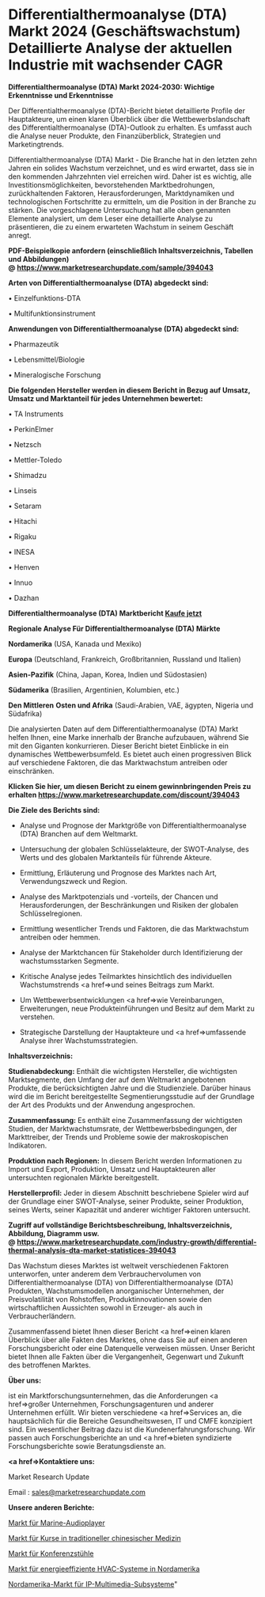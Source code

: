 # Differentialthermoanalyse (DTA) Markt 2024 (Geschäftswachstum) Detaillierte Analyse der aktuellen Industrie mit wachsender CAGR

<strong>Differentialthermoanalyse (DTA) Markt 2024-2030: Wichtige Erkenntnisse und Erkenntnisse</strong>

Der Differentialthermoanalyse (DTA)-Bericht bietet detaillierte Profile der Hauptakteure, um einen klaren Überblick über die Wettbewerbslandschaft des Differentialthermoanalyse (DTA)-Outlook zu erhalten. Es umfasst auch die Analyse neuer Produkte, den Finanzüberblick, Strategien und Marketingtrends.

Differentialthermoanalyse (DTA) Markt - Die Branche hat in den letzten zehn Jahren ein solides Wachstum verzeichnet, und es wird erwartet, dass sie in den kommenden Jahrzehnten viel erreichen wird. Daher ist es wichtig, alle Investitionsmöglichkeiten, bevorstehenden Marktbedrohungen, zurückhaltenden Faktoren, Herausforderungen, Marktdynamiken und technologischen Fortschritte zu ermitteln, um die Position in der Branche zu stärken. Die vorgeschlagene Untersuchung hat alle oben genannten Elemente analysiert, um dem Leser eine detaillierte Analyse zu präsentieren, die zu einem erwarteten Wachstum in seinem Geschäft anregt.

<strong><b>PDF-Beispielkopie anfordern (einschließlich Inhaltsverzeichnis, Tabellen und Abbildungen) @ </b></strong><strong><a href=https://www.marketresearchupdate.com/sample/394043><strong>https://www.marketresearchupdate.com/sample/394043</u></a></strong></strong>

<strong>Arten von Differentialthermoanalyse (DTA) abgedeckt sind:</strong>

• Einzelfunktions-DTA

• Multifunktionsinstrument

<strong>Anwendungen von Differentialthermoanalyse (DTA) abgedeckt sind:</strong>

• Pharmazeutik

• Lebensmittel/Biologie

• Mineralogische Forschung

<strong>Die folgenden Hersteller werden in diesem Bericht in Bezug auf Umsatz, Umsatz und Marktanteil für jedes Unternehmen bewertet:</strong>

• TA Instruments

• PerkinElmer

• Netzsch

• Mettler-Toledo

• Shimadzu

• Linseis

• Setaram

• Hitachi

• Rigaku

• INESA

• Henven

• Innuo

• Dazhan

<strong>Differentialthermoanalyse (DTA) Marktbericht <a href=https://www.marketresearchupdate.com/buynow/394043>Kaufe jetzt</a></strong>

<strong>Regionale Analyse Für Differentialthermoanalyse (DTA) Märkte</strong>

<strong>Nordamerika</strong> (USA, Kanada und Mexiko)

<strong>Europa</strong> (Deutschland, Frankreich, Großbritannien, Russland und Italien)

<strong>Asien-Pazifik</strong> (China, Japan, Korea, Indien und Südostasien)

<strong>Südamerika</strong> (Brasilien, Argentinien, Kolumbien, etc.)

<strong>Den Mittleren</strong> <strong>Osten und Afrika</strong> (Saudi-Arabien, VAE, ägypten, Nigeria und Südafrika)

Die analysierten Daten auf dem Differentialthermoanalyse (DTA) Markt helfen Ihnen, eine Marke innerhalb der Branche aufzubauen, während Sie mit den Giganten konkurrieren. Dieser Bericht bietet Einblicke in ein dynamisches Wettbewerbsumfeld. Es bietet auch einen progressiven Blick auf verschiedene Faktoren, die das Marktwachstum antreiben oder einschränken.

<strong>Klicken Sie hier, um diesen Bericht zu einem gewinnbringenden Preis zu erhalten
</strong><strong><a href=https://www.marketresearchupdate.com/discount/394043>https://www.marketresearchupdate.com/discount/394043</b></u></strong></a>

<strong>Die Ziele des Berichts sind:</strong>

- Analyse und Prognose der Marktgröße von Differentialthermoanalyse (DTA) Branchen auf dem Weltmarkt.

- Untersuchung der globalen Schlüsselakteure, der SWOT-Analyse, des Werts und des globalen Marktanteils für führende Akteure.

- Ermittlung, Erläuterung und Prognose des Marktes nach Art, Verwendungszweck und Region.

- Analyse des Marktpotenzials und -vorteils, der Chancen und Herausforderungen, der Beschränkungen und Risiken der globalen Schlüsselregionen.

- Ermittlung wesentlicher Trends und Faktoren, die das Marktwachstum antreiben oder hemmen.

- Analyse der Marktchancen für Stakeholder durch Identifizierung der wachstumsstarken Segmente.

- Kritische Analyse jedes Teilmarktes hinsichtlich des individuellen Wachstumstrends <a href=>und</a> seines Beitrags zum Markt.

- Um Wettbewerbsentwicklungen <a href=>wie</a> Vereinbarungen, Erweiterungen, neue Produkteinführungen und Besitz auf dem Markt zu verstehen.

- Strategische Darstellung der Hauptakteure und <a href=>umfas</a>sende Analyse ihrer Wachstumsstrategien.

<strong>Inhaltsverzeichnis:</strong>

<strong>Studienabdeckung:</strong> Enthält die wichtigsten Hersteller, die wichtigsten Marktsegmente, den Umfang der auf dem Weltmarkt angebotenen Produkte, die berücksichtigten Jahre und die Studienziele. Darüber hinaus wird die im Bericht bereitgestellte Segmentierungsstudie auf der Grundlage der Art des Produkts und der Anwendung angesprochen.

<strong>Zusammenfassung:</strong> Es enthält eine Zusammenfassung der wichtigsten Studien, der Marktwachstumsrate, der Wettbewerbsbedingungen, der Markttreiber, der Trends und Probleme sowie der makroskopischen Indikatoren.

<strong>Produktion nach Regionen:</strong> In diesem Bericht werden Informationen zu Import und Export, Produktion, Umsatz und Hauptakteuren aller untersuchten regionalen Märkte bereitgestellt.

<strong>Herstellerprofil:</strong> Jeder in diesem Abschnitt beschriebene Spieler wird auf der Grundlage einer SWOT-Analyse, seiner Produkte, seiner Produktion, seines Werts, seiner Kapazität und anderer wichtiger Faktoren untersucht.

<strong><b>Zugriff auf vollständige Berichtsbeschreibung, Inhaltsverzeichnis, Abbildung, Diagramm usw. @ </b></strong><strong><a href=https://www.marketresearchupdate.com/industry-growth/differential-thermal-analysis-dta-market-statistices-394043>https://www.marketresearchupdate.com/industry-growth/differential-thermal-analysis-dta-market-statistices-394043</a></strong>

Das Wachstum dieses Marktes ist weltweit verschiedenen Faktoren unterworfen, unter anderem dem Verbrauchervolumen von Differentialthermoanalyse (DTA) von Differentialthermoanalyse (DTA) Produkten, Wachstumsmodellen anorganischer Unternehmen, der Preisvolatilität von Rohstoffen, Produktinnovationen sowie den wirtschaftlichen Aussichten sowohl in Erzeuger- als auch in Verbraucherländern.

Zusammenfassend bietet Ihnen dieser Bericht <a href=>einen</a> klaren Überblick über alle Fakten des Marktes, ohne dass Sie auf einen anderen Forschungsbericht oder eine Datenquelle verweisen müssen. Unser Bericht bietet Ihnen alle Fakten über die Vergangenheit, Gegenwart und Zukunft des betroffenen Marktes.

<strong>Über uns:</strong>

 ist ein Marktforschungsunternehmen, das die Anforderungen <a href=>großer</a> Unternehmen, Forschungsagenturen und anderer Unternehmen erfüllt. Wir bieten verschiedene <a href=>Services</a> an, die hauptsächlich für die Bereiche Gesundheitswesen, IT und CMFE konzipiert sind. Ein wesentlicher Beitrag dazu ist die Kundenerfahrungsforschung. Wir passen auch Forschungsberichte an und <a href=>bieten</a> syndizierte Forschungsberichte sowie Beratungsdienste an.

<strong><a href=>Kontaktiere uns:</a></strong>

Market Research Update

Email : sales@marketresearchupdate.com

<strong>Unsere anderen Berichte:</strong>

<a href=https://www.linkedin.com/pulse/am-marine-audio-players-market-has-huge-growth>Markt für Marine-Audioplayer</a>

<a href=https://www.linkedin.com/pulse/traditional-chinese-medicine-lessons-market>Markt für Kurse in traditioneller chinesischer Medizin</a>

<a href=https://www.linkedin.com/pulse/conference-chair-market-outlooks-2023-size>Markt für Konferenzstühle</a>

<a href=https://www.linkedin.com/pulse/north-america-energy-efficient-hvac-systems-market-2023>Markt für energieeffiziente HVAC-Systeme in Nordamerika</a>

<a href=https://www.linkedin.com/pulse/north-america-ip-multimedia-subsystem-market>Nordamerika-Markt für IP-Multimedia-Subsysteme</a>"

